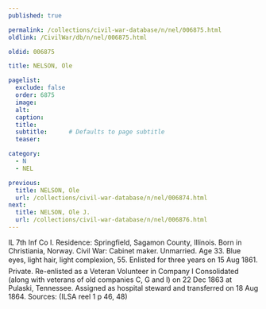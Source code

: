 ```yaml
---
published: true

permalink: /collections/civil-war-database/n/nel/006875.html
oldlink: /CivilWar/db/n/nel/006875.html

oldid: 006875

title: NELSON, Ole

pagelist:
  exclude: false
  order: 6875
  image: 
  alt:
  caption:
  title:
  subtitle:      # Defaults to page subtitle
  teaser:

category: 
  - N 
  - NEL

previous:
  title: NELSON, Ole
  url: /collections/civil-war-database/n/nel/006874.html  
next:
  title: NELSON, Ole J.
  url: /collections/civil-war-database/n/nel/006876.html   
---
```

IL 7th Inf Co I. Residence: Springfield, Sagamon County, Illinois. Born in Christiania, Norway. Civil War: Cabinet maker. Unmarried. Age 33. Blue eyes, light hair, light complexion, 5&#146;5&#148;. Enlisted for three years on 15 Aug 1861. Private. Re-enlisted as a Veteran Volunteer in Company I Consolidated (along with veterans of old companies C, G and I) on 22 Dec 1863 at Pulaski, Tennessee. Assigned as hospital steward and transferred on 18 Aug 1864. Sources: (ILSA reel 1 p 46, 48)